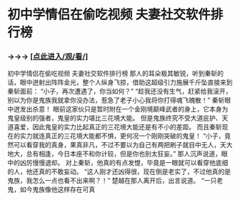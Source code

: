 # 初中学情侣在偷吃视频 夫妻社交软件排行榜

### →→→ <a href="http://3t3e.com/index.html">[点此进入/观/看/]</a>

初中学情侣在偷吃视频 夫妻社交软件排行榜
那人的耳朵极其敏锐，听到秦斩的话，眼中迸射出阵阵金光，整个人纵身飞掠，借助这超级引力施展千斤坠直接来到秦斩面前：
    “小子，再次遭遇了，你当如何？”
    “趁我还没有生气，赶紧给我滚开，别以为你是鬼族我就拿你没办法，惹急了老子小心我将你打得魂飞魄散！”
    秦斩眼中迸发出杀意！
    眼前这家伙只是暂时附在一个金刚境巅峰武者的身上，它本身为鬼皇级别的强者，鬼皇的实力堪比三花境大能。
    但是鬼族终究不受大道庇护、天道喜爱，因此鬼皇的实力比起真正的三花境大能还是有不小的差距。
    而且秦斩现在的实力就连真正的三花境大能都不惧，更何况一个刚刚突破的鬼皇！
    “小子，竟然可以看穿我的真身，果真非凡，不过不要以为自己有两把刷子就目中无人，天大地大，总有相逢，今日本座不和你计较，但是你也别太狂妄。”
    那人沉声说道，眼中的凶厉慢慢退却。
    对上秦斩，他真的有点发憷，毕竟是一眼就可以看穿他底细的人，他还真的不敢妄动。
    “这人刚才还凶得很，现在倒是老实了，不过他真的是鬼族，我怎么一点也看不出来啊？！”
    楚越在那人离开后，出言说道。
    “一只老鬼，如今鬼族像他这样存在可真
